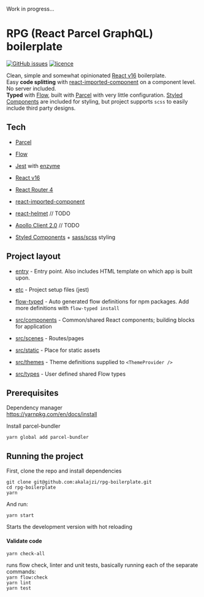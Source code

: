 Work in progress...

# RPG (React Parcel GraphQL) boilerplate

[![GitHub issues](https://img.shields.io/github/issues/akalajzi/rpg-boilerplate.svg)](https://github.com/akalajzi/rpg-boilerplate/issues) [![licence](https://img.shields.io/badge/licence-just%20take%20it-ff69b4.svg)](https://img.shields.io/badge/licence-just%20take%20it-ff69b4.svg)

Clean, simple and somewhat opinionated [React v16](https://facebook.github.io/react/) boilerplate.  
Easy **code splitting** with [react-imported-component](https://www.npmjs.com/package/react-imported-component) on a component level. No server included.  
**Typed** with [Flow](https://flow.org/en/), built with [Parcel](https://parceljs.org/) with very little configuration. [Styled Components](https://www.styled-components.com/) are included for styling, but project supports `scss` to easily include third party designs.

## Tech

- [Parcel](https://parceljs.org/)

- [Flow](https://flow.org/en/)

- [Jest](https://jestjs.io/) with [enzyme](http://airbnb.io/enzyme/)

- [React v16](https://facebook.github.io/react/)
- [React Router 4](https://github.com/ReactTraining/react-router/tree/v4)
- [react-imported-component](https://www.npmjs.com/package/react-imported-component)
- [react-helmet](https://github.com/nfl/react-helmet) // TODO

- [Apollo Client 2.0](http://dev.apollodata.com/react/) // TODO

- [Styled Components](https://www.styled-components.com/) + [sass/scss](https://sass-lang.com) styling

## Project layout

- [entry](entry) - Entry point. Also includes HTML template on which app is built upon.

- [etc](etc) - Project setup files (jest)

- [flow-typed](flow-typed) - Auto generated flow definitions for npm packages. Add more definitions with `flow-typed install`

- [src/components](src/components) - Common/shared React components; building blocks for application

- [src/scenes](src/scenes) - Routes/pages

- [src/static](src/static) - Place for static assets

- [src/themes](src/themes) - Theme definitions supplied to `<ThemeProvider />`

- [src/types](src/types) - User defined shared Flow types

## Prerequisites

Dependency manager  
https://yarnpkg.com/en/docs/install

Install parcel-bundler

```
yarn global add parcel-bundler
```

## Running the project

First, clone the repo and install dependencies

```
git clone git@github.com:akalajzi/rpg-boilerplate.git
cd rpg-boilerplate
yarn
```

And run:

```
yarn start
```

Starts the development version with hot reloading

#### Validate code

```
yarn check-all
```

runs flow check, linter and unit tests, basically running each of the separate commands:  
`yarn flow:check`  
`yarn lint`  
`yarn test`
